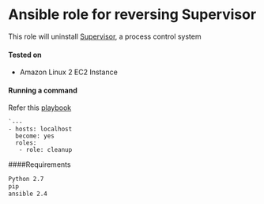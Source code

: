 # Ansible role for reversing Supervisor


This role will uninstall [Supervisor](https://supervisord.org/), a process 
control system


#### Tested on

  * Amazon Linux 2 EC2 Instance


#### Running a command
Refer this [playbook](https://github.com/sre-tools/ansible-supervisor-amzn2/blob/master/playbook.yml)

```
`---
- hosts: localhost
  become: yes
  roles:
   - role: cleanup
```

####Requirements
```bash
Python 2.7
pip
ansible 2.4
```